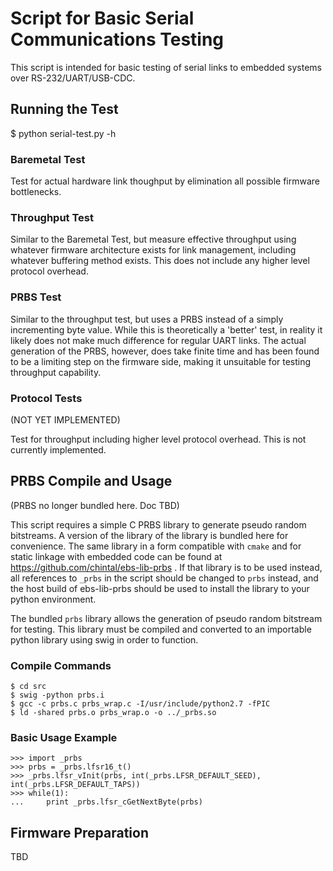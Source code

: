 
# Script for Basic Serial Communications Testing #


This script is intended for basic testing of serial links to embedded
systems over RS-232/UART/USB-CDC.

## Running the Test ##

$ python serial-test.py -h

### Baremetal Test ###

Test for actual hardware link thoughput by elimination all possible
firmware bottlenecks.

### Throughput Test ###

Similar to the Baremetal Test, but measure effective throughput using
whatever firmware architecture exists for link management, including
whatever buffering method exists. This does not include any higher
level protocol overhead.

### PRBS Test ###

Similar to the throughput test, but uses a PRBS instead of a simply
incrementing byte value. While this is theoretically a 'better' test,
in reality it likely does not make much difference for regular UART
links. The actual generation of the PRBS, however, does take finite
time and has been found to be a limiting step on the firmware side,
making it unsuitable for testing throughput capability.

### Protocol Tests ###

(NOT YET IMPLEMENTED)

Test for throughput including higher level protocol overhead. This is
not currently implemented.


## PRBS Compile and Usage ##

(PRBS no longer bundled here. Doc TBD)

This script requires a simple C PRBS library to generate pseudo random
bitstreams. A version of the library of the library is bundled here for
convenience. The same library in a form compatible with `cmake` and for
static linkage with embedded code can be found at
https://github.com/chintal/ebs-lib-prbs . If that library is to be used
instead, all references to `_prbs` in the script should be changed to
`prbs` instead, and the host build of ebs-lib-prbs should be used to
install the library to your python environment.

The bundled `prbs` library allows the generation of pseudo random bitstream
for testing. This library must be compiled and converted to an importable
python library using swig in order to function.

### Compile Commands ###

    $ cd src
    $ swig -python prbs.i
    $ gcc -c prbs.c prbs_wrap.c -I/usr/include/python2.7 -fPIC
    $ ld -shared prbs.o prbs_wrap.o -o ../_prbs.so

### Basic Usage Example ###

    >>> import _prbs
    >>> prbs = _prbs.lfsr16_t()
    >>> _prbs.lfsr_vInit(prbs, int(_prbs.LFSR_DEFAULT_SEED), int(_prbs.LFSR_DEFAULT_TAPS))
    >>> while(1):
    ...     print _prbs.lfsr_cGetNextByte(prbs)


## Firmware Preparation ##

TBD
